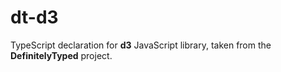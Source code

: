 dt-d3
=====

TypeScript declaration for **d3** JavaScript library, taken from the **DefinitelyTyped** project.
